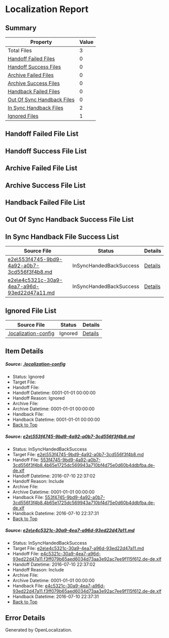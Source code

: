 # <a name='report-top'></a> Localization Report

## Summary
 Property | Value 
 -------- | ----- 
 Total Files | 3
[ Handoff Failed Files ](#handoff-failed-list)| 0
[ Handoff Success Files ](#handoff-success-list)| 0
[ Archive Failed Files ](#archive-failed-list)| 0
[ Archive Success Files ](#archive-success-list)| 0
[ Handback Failed Files ](#handback-failed-list)| 0
[ Out Of Sync Handback Files ](#outofsync-handback-success-list)| 0
[ In Sync Handback Files ](#insync-handback-success-list)| 2
[ Ignored Files ](#ignored-list)| 1

## <a name='handoff-failed-list'></a> Handoff Failed File List

## <a name='handoff-success-list'></a> Handoff Success File List

## <a name='archive-failed-list'></a> Archive Failed File List

## <a name='archive-success-list'></a> Archive Success File List

## <a name='handback-failed-list'></a> Handback Failed File List

## <a name='outofsync-handback-success-list'></a> Out Of Sync Handback Success File List

## <a name='insync-handback-success-list'></a> In Sync Handback File Success List
 Source File | Status | Details 
 ----------- | ------ | ------- 
 [e2e\553f4745-9bd9-4a92-a0b7-3cd556f3f4b8.md](https://github.com/OpenLocalizationTestOrg/oltest/blob/b73ebf0aa22609d63e8bd9319a163e74fa28f470/e2e/553f4745-9bd9-4a92-a0b7-3cd556f3f4b8.md) | InSyncHandedBackSuccess | [Details](#2f4cbe5d2a88c82ddf99bf46e3f7f20c35da0e1f1)
 [e2e\e4c5321c-30a9-4ea7-a96d-93ed22d47a11.md](https://github.com/OpenLocalizationTestOrg/oltest/blob/b73ebf0aa22609d63e8bd9319a163e74fa28f470/e2e/e4c5321c-30a9-4ea7-a96d-93ed22d47a11.md) | InSyncHandedBackSuccess | [Details](#e93655ac725bfba82a53f42b9c56abf09e8188ee2)

## <a name='ignored-list'></a> Ignored File List
 Source File | Status | Details 
 ----------- | ------ | ------- 
 [.localization-config](https://github.com/OpenLocalizationTestOrg/oltest/blob/b73ebf0aa22609d63e8bd9319a163e74fa28f470/.localization-config) | Ignored | [Details](#3d4f252ac210baf56311d7e97dcc2db10974dbd20)

## Item Details
##### <a name='3d4f252ac210baf56311d7e97dcc2db10974dbd20'></a> Source: [.localization-config](https://github.com/OpenLocalizationTestOrg/oltest/blob/b73ebf0aa22609d63e8bd9319a163e74fa28f470/.localization-config)
* Status: Ignored
* Target File: 
* Handoff File: 
* Handoff Datetime: 0001-01-01 00:00:00
* Handoff Reason: Ignored
* Archive File: 
* Archive Datetime: 0001-01-01 00:00:00
* Handback File: 
* Handback Datetime: 0001-01-01 00:00:00
* [Back to Top](#report-top)

##### <a name='2f4cbe5d2a88c82ddf99bf46e3f7f20c35da0e1f1'></a> Source: [e2e\553f4745-9bd9-4a92-a0b7-3cd556f3f4b8.md](https://github.com/OpenLocalizationTestOrg/oltest/blob/b73ebf0aa22609d63e8bd9319a163e74fa28f470/e2e/553f4745-9bd9-4a92-a0b7-3cd556f3f4b8.md)
* Status: InSyncHandedBackSuccess
* Target File: [e2e\553f4745-9bd9-4a92-a0b7-3cd556f3f4b8.md](https://github.com/OpenLocalizationTestOrg/oltest-dede-fly/blob/b175f4a283373da7ef9b072ed6877c0a1962f3ed/e2e/553f4745-9bd9-4a92-a0b7-3cd556f3f4b8.md)
* Handoff File: [553f4745-9bd9-4a92-a0b7-3cd556f3f4b8.4b65e1725dc569943a710bf4d75e0d60b4ddbfba.de-de.xlf](https://github.com/OpenLocalizationTestOrg/olhandoff-e2e/blob/158a03902b22355d1577488972639373a796bc1f/ol-handoff/OpenLocalizationTestOrg/oltest-dede-fly/ci/high/553f4745-9bd9-4a92-a0b7-3cd556f3f4b8.4b65e1725dc569943a710bf4d75e0d60b4ddbfba.de-de.xlf)
* Handoff Datetime: 2016-07-10 22:37:02
* Handoff Reason: Include
* Archive File: 
* Archive Datetime: 0001-01-01 00:00:00
* Handback File: [553f4745-9bd9-4a92-a0b7-3cd556f3f4b8.4b65e1725dc569943a710bf4d75e0d60b4ddbfba.de-de.xlf](https://github.com/OpenLocalizationTestOrg/olhandback-e2e/blob/fd3c83c4d9d32bd2e09607ddec1d9c334eb012f5/ol-handback/OpenLocalizationTestOrg/oltest-dede-fly/ci/high/553f4745-9bd9-4a92-a0b7-3cd556f3f4b8.4b65e1725dc569943a710bf4d75e0d60b4ddbfba.de-de.xlf)
* Handback Datetime: 2016-07-10 22:37:31
* [Back to Top](#report-top)

##### <a name='e93655ac725bfba82a53f42b9c56abf09e8188ee2'></a> Source: [e2e\e4c5321c-30a9-4ea7-a96d-93ed22d47a11.md](https://github.com/OpenLocalizationTestOrg/oltest/blob/b73ebf0aa22609d63e8bd9319a163e74fa28f470/e2e/e4c5321c-30a9-4ea7-a96d-93ed22d47a11.md)
* Status: InSyncHandedBackSuccess
* Target File: [e2e\e4c5321c-30a9-4ea7-a96d-93ed22d47a11.md](https://github.com/OpenLocalizationTestOrg/oltest-dede-fly/blob/b175f4a283373da7ef9b072ed6877c0a1962f3ed/e2e/e4c5321c-30a9-4ea7-a96d-93ed22d47a11.md)
* Handoff File: [e4c5321c-30a9-4ea7-a96d-93ed22d47a11.f3ff079b65aed6034d73aa3e92ac7ee9f115f612.de-de.xlf](https://github.com/OpenLocalizationTestOrg/olhandoff-e2e/blob/158a03902b22355d1577488972639373a796bc1f/ol-handoff/OpenLocalizationTestOrg/oltest-dede-fly/ci/high/e4c5321c-30a9-4ea7-a96d-93ed22d47a11.f3ff079b65aed6034d73aa3e92ac7ee9f115f612.de-de.xlf)
* Handoff Datetime: 2016-07-10 22:37:02
* Handoff Reason: Include
* Archive File: 
* Archive Datetime: 0001-01-01 00:00:00
* Handback File: [e4c5321c-30a9-4ea7-a96d-93ed22d47a11.f3ff079b65aed6034d73aa3e92ac7ee9f115f612.de-de.xlf](https://github.com/OpenLocalizationTestOrg/olhandback-e2e/blob/fd3c83c4d9d32bd2e09607ddec1d9c334eb012f5/ol-handback/OpenLocalizationTestOrg/oltest-dede-fly/ci/high/e4c5321c-30a9-4ea7-a96d-93ed22d47a11.f3ff079b65aed6034d73aa3e92ac7ee9f115f612.de-de.xlf)
* Handback Datetime: 2016-07-10 22:37:31
* [Back to Top](#report-top)


## Error Details

Generated by OpenLocalization.
